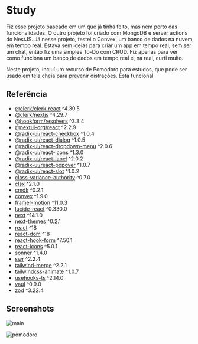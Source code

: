 
# Study

Fiz esse projeto baseado em um que já tinha feito, mas nem perto das funcionalidades. O outro projeto foi criado com MongoDB e server actions do NestJS. Já nesse projeto, testei o Convex, um banco de dados na nuvem em tempo real. Estava sem ideias para criar um app em tempo real, sem ser um chat, então fiz uma simples To-Do com CRUD. Fiz apenas para ver como funciona um banco de dados em tempo real e, na real, curti muito.

Neste projeto, incluí um recurso de Pomodoro para estudos, que pode ser usado em tela cheia para prevenir distrações. Esta funcional


## Referência

- [@clerk/clerk-react](https://www.npmjs.com/package/@clerk/clerk-react) ^4.30.5
- [@clerk/nextjs](https://www.npmjs.com/package/@clerk/nextjs) ^4.29.7
- [@hookform/resolvers](https://www.npmjs.com/package/@hookform/resolvers) ^3.3.4
- [@nextui-org/react](https://www.npmjs.com/package/@nextui-org/react) ^2.2.9
- [@radix-ui/react-checkbox](https://www.npmjs.com/package/@radix-ui/react-checkbox) ^1.0.4
- [@radix-ui/react-dialog](https://www.npmjs.com/package/@radix-ui/react-dialog) ^1.0.5
- [@radix-ui/react-dropdown-menu](https://www.npmjs.com/package/@radix-ui/react-dropdown-menu) ^2.0.6
- [@radix-ui/react-icons](https://www.npmjs.com/package/@radix-ui/react-icons) ^1.3.0
- [@radix-ui/react-label](https://www.npmjs.com/package/@radix-ui/react-label) ^2.0.2
- [@radix-ui/react-popover](https://www.npmjs.com/package/@radix-ui/react-popover) ^1.0.7
- [@radix-ui/react-slot](https://www.npmjs.com/package/@radix-ui/react-slot) ^1.0.2
- [class-variance-authority](https://www.npmjs.com/package/class-variance-authority) ^0.7.0
- [clsx](https://www.npmjs.com/package/clsx) ^2.1.0
- [cmdk](https://www.npmjs.com/package/cmdk) ^0.2.1
- [convex](https://www.npmjs.com/package/convex) ^1.9.0
- [framer-motion](https://www.npmjs.com/package/framer-motion) ^11.0.3
- [lucide-react](https://www.npmjs.com/package/lucide-react) ^0.330.0
- [next](https://www.npmjs.com/package/next) ^14.1.0
- [next-themes](https://www.npmjs.com/package/next-themes) ^0.2.1
- [react](https://www.npmjs.com/package/react) ^18
- [react-dom](https://www.npmjs.com/package/react-dom) ^18
- [react-hook-form](https://www.npmjs.com/package/react-hook-form) ^7.50.1
- [react-icons](https://www.npmjs.com/package/react-icons) ^5.0.1
- [sonner](https://www.npmjs.com/package/sonner) ^1.4.0
- [swr](https://www.npmjs.com/package/swr) ^2.2.4
- [tailwind-merge](https://www.npmjs.com/package/tailwind-merge) ^2.2.1
- [tailwindcss-animate](https://www.npmjs.com/package/tailwindcss-animate) ^1.0.7
- [usehooks-ts](https://www.npmjs.com/package/usehooks-ts) ^2.14.0
- [vaul](https://www.npmjs.com/package/vaul) ^0.9.0
- [zod](https://www.npmjs.com/package/zod) ^3.22.4


## Screenshots

![main](https://github.com/EliasMartinzs/study/assets/97196276/e9a1e706-9beb-43c7-9c39-8241bf95fda2)

![pomodoro](https://github.com/EliasMartinzs/study/assets/97196276/9a9fc543-977b-4ff2-8eb9-a2e704b44701)

